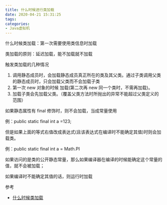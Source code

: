 ```yaml
---
title: 什么时候进行类加载
date: 2020-04-21 15:31:25
tags:
categories:
- Java虚拟机
---
```


什么时候类加载：第一次需要使用类信息时加载

类加载的原则：延迟加载，能不加载就不加载

触发类加载的几种情况

1. 调用静态成员时，会加载静态成员真正所在的类及其父类。通过子类调用父类的静态成员时，只会加载父类而不会加载子类
2. 第一次 new 对象的时候 加载(第二次再 new 同一个类时，不需再加载)。
3. 加载子类会先加载父类。（覆盖父类方法时所抛出的异常不能超过父类定义的范围） 

如果静态属性有 final 修饰时，则不会加载，当成常量使用

例：public static final int a =123; 

但是如果上面的等式右值改成表达式(且该表达式在编译时不能确定其值)时则会加载类。

例：public static final int a = Math.PI 

如果访问的是类的公开静态常量，那么如果编译器在编译的时候能确定这个常量的值，就不会被加载；

如果编译时不能确定其值的话，则运行时加载

参考
+ [什么时候类加载](https://www.cnblogs.com/huiandong/p/10060144.html)


